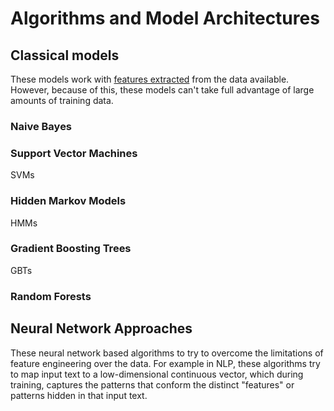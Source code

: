 # Algorithms and Model Architectures

## Classical models

These models work with [features extracted](vocabulary.md#feature-engineering) from the data available. However, because
of this, these models can't take full advantage of large amounts of training data.

### Naive Bayes

### Support Vector Machines

SVMs

### Hidden Markov Models

HMMs

### Gradient Boosting Trees

GBTs

### Random Forests

## Neural Network Approaches

These neural network based algorithms to try to overcome the limitations of feature engineering over the data.
For example in NLP, these algorithms try to map input text to a low-dimensional continuous vector, which during
 training, captures the patterns that conform the distinct "features" or patterns hidden in that input text.
